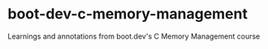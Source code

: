 # boot-dev-c-memory-management
Learnings and annotations from boot.dev's C Memory Management course

